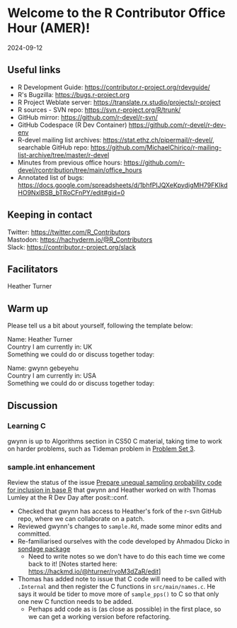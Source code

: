 # Welcome to the R Contributor Office Hour (AMER)!
2024-09-12

## Useful links

 * R Development Guide: https://contributor.r-project.org/rdevguide/ 
 * R's Bugzilla: https://bugs.r-project.org 
 * R Project Weblate server: https://translate.rx.studio/projects/r-project 
 * R sources - SVN repo: https://svn.r-project.org/R/trunk/ 
 * GitHub mirror: https://github.com/r-devel/r-svn/ 
 * GitHub Codespace (R Dev Container) https://github.com/r-devel/r-dev-env 
 * R-devel mailing list archives: https://stat.ethz.ch/pipermail/r-devel/, searchable GitHub repo: https://github.com/MichaelChirico/r-mailing-list-archive/tree/master/r-devel 
 * Minutes from previous office hours: https://github.com/r-devel/rcontribution/tree/main/office_hours 
 * Annotated list of bugs: https://docs.google.com/spreadsheets/d/1bhfPIJQXeKpydigMH79FKIkdHO9NxlBSB_bTRoCFnPY/edit#gid=0
  
## Keeping in contact

Twitter: https://twitter.com/R_Contributors  
Mastodon: https://hachyderm.io/@R_Contributors  
Slack: https://contributor.r-project.org/slack  

## Facilitators

Heather Turner  

## Warm up 

Please tell us a bit about yourself, following the template below: 

Name: Heather Turner  
Country I am currently in: UK  
Something we could do or discuss together today: 

Name: gwynn gebeyehu  
Country I am currently in: USA  
Something we could do or discuss together today: 

## Discussion

### Learning C

gwynn is up to Algorithms section in CS50 C material, taking time to work on harder problems, such as Tideman problem in [Problem Set 3](https://cs50.harvard.edu/x/2024/psets/3/).

### sample.int enhancement

Review the status of the issue [Prepare unequal sampling probability code for inclusion in base R](https://github.com/r-devel/r-dev-day/issues/38) that gwynn and Heather worked on with Thomas Lumley at the R Dev Day after posit::conf.

 - Checked that gwynn has access to Heather's fork of the r-svn GitHub repo, where we can collaborate on a patch.
 - Reviewed gwynn's changes to `sample.Rd`, made some minor edits and committed.
 - Re-familiarised ourselves with the code developed by Ahmadou Dicko in [sondage package](https://github.com/dickoa/sondage)
      - Need to write notes so we don't have to do this each time we come back to it! [Notes started here: https://hackmd.io/@hturner/ryoM3dZaR/edit]
 - Thomas has added note to issue that C code will need to be called with `.Internal` and then register the C functions in `src/main/names.c`.  He says it would be tider to move more of `sample_pps()` to C so that only one new C function needs to be added.
     - Perhaps add code as is (as close as possible) in the first place, so we can get a working version before refactoring.
